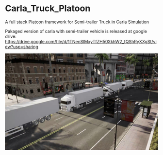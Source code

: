 # Carla_Truck_Platoon
A full stack Platoon framework for Semi-trailer Truck in Carla Simulation

Pakaged version of carla with semi-trailer vehicle is released at google drive: 
https://drive.google.com/file/d/1TNenSlMxyTfZH50XkhW2_fQShRyXXgSt/view?usp=sharing

![](./assets/front.jpg)
